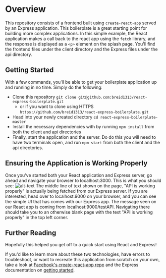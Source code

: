# Overview
This repository consists of a frontend built using `create-react-app` served by an Express application. This boilerplate is a great starting point for building more complex applications. In this simple example, the React application makes a call back to the react app using the `fetch` library, and the response is displayed as a `<p>` element on the splash page. You'll find the frontend files under the client directory and the Express files under the api directory.

## Getting Started
With a few commands, you'll be able to get your boilerplate application up and running in no time. Simply do the following:
* Clone this repository `git clone git@github.com:breid1313/react-express-boilerplate.git`
    * or if you want to clone using HTTPS `https://github.com/breid1313/react-express-boilerplate.git`
* Head into your newly created directory `cd react-express-boilerplate-master`
* Install the necessary dependencies with by running `npm install` from both the client and api directories
* Finally, start the application and the server. Do do this you will need to have two terminals open, and run `npm start` from both the client and the api directories.

## Ensuring the Application is Working Properly
Once you've started both your React application and Express server, go ahead and navigate your browser to localhost:3000. This is what you should see:
![alt-text](https://user-images.githubusercontent.com/38542593/58131478-c343a780-7bec-11e9-9c9b-77d79fcfc920.png)
The middle line of text shown on the page, "API is working properly" is actually being fetched from our Express server. If you are interested, head over to localhost:9000 on your browser, and you can see the simple UI that has comes with our Express app. The message seen on our React app is coming from localhost:9000/testAPI. Navigating there should take you to an otherwise blank page with the text "API is working properly" in the top left corner.

## Further Reading
Hopefully this helped you get off to a quick start using React and Express!

If you'd like to learn more about these two technologies, have errors to troubleshoot, or want to recreate this application from scratch on your own, take a look at [Facebook's create-react-app repo](https://github.com/facebook/create-react-app) and the Express documentation on [getting started](https://expressjs.com/en/starter/installing.html).
